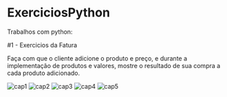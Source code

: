 # ExerciciosPython

Trabalhos com python:

#1 - Exercicios da Fatura 

Faça com que o cliente adicione o produto e preço, e durante a implementação de produtos e valores, mostre o resultado de sua compra a cada produto adicionado.

![cap1](https://user-images.githubusercontent.com/105161714/213882494-6d5281b4-208a-4455-b873-2de8ba6d2e08.PNG)
![cap2](https://user-images.githubusercontent.com/105161714/213882496-6ad6185e-3610-40bd-9d29-dc152e75744e.PNG)
![cap3](https://user-images.githubusercontent.com/105161714/213882498-f4849596-4f32-4582-bfa1-f9987b1a5e65.PNG)
![cap4](https://user-images.githubusercontent.com/105161714/213882501-0a7ebe2b-f6e6-4489-a4f3-7b1fca38862a.PNG)
![cap5](https://user-images.githubusercontent.com/105161714/213882502-47d40389-d93b-4896-8d56-1c424090a564.PNG)
